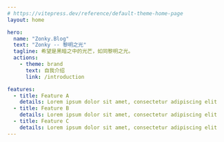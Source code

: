 ```yaml
---
# https://vitepress.dev/reference/default-theme-home-page
layout: home

hero:
  name: "Zonky.Blog"
  text: "Zonky -- 黎明之光"
  tagline: 希望是黑暗之中的光芒，如同黎明之光。
  actions:
    - theme: brand
      text: 自我介绍
      link: /introduction

features:
  - title: Feature A
    details: Lorem ipsum dolor sit amet, consectetur adipiscing elit
  - title: Feature B
    details: Lorem ipsum dolor sit amet, consectetur adipiscing elit
  - title: Feature C
    details: Lorem ipsum dolor sit amet, consectetur adipiscing elit
---
```

